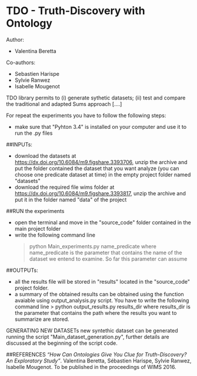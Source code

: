 # TDO - Truth-Discovery with Ontology

Author:
 - Valentina Beretta
	
Co-authors:
 - Sebastien Harispe
 - Sylvie Ranwez
 - Isabelle Mougenot

TDO library permits to (i) generate sythetic datasets; (ii) test and compare the traditional and adapted Sums approach [....]


For repeat the experiments you have to follow the following steps:

 - make sure that "Pyhton 3.4" is installed on your computer and use it to run the .py files 
 
##INPUTs:
 - download the datasets at https://dx.doi.org/10.6084/m9.figshare.3393706, unzip the archive and put the folder contained the dataset that you want analyze (you can choose one predicate dataset at time) in the empty project folder named "datasets"
 - download the required file wims folder at https://dx.doi.org/10.6084/m9.figshare.3393817, unzip the archive and put it in the folder named "data" of the project

 
##RUN the experiments
 - open the terminal and move in the "source_code" folder contained in the main project folder
 - write the following command line
	> python Main_experiments.py name_predicate
   where name_predicate is the parameter that contains the name of the dataset we entend to examine. So far this parameter can assume
 
##OUTPUTs:
 - all the results file will be stored in "results" located in the "source_code" project folder.
 - a summary of the obtained results can be obtained using the function avaiable using output_analysis.py script. 
   You have to write the following command line
		> python output_results.py results_dir
   where results_dir is the parameter that contains the path where the results you want to summarize are stored.

GENERATING NEW DATASETs
 new syntethic dataset can be generated running the script "Main_dataset_generation.py", further details are discussed at the beginning of the script code.

##REFERENCES
*“How Can Ontologies Give You Clue for Truth-Discovery? An Exploratory Study”*. Valentina Beretta, Sébastien Harispe, Sylvie Ranwez, Isabelle Mougenot. To be published in the proceedings of WIMS 2016.
